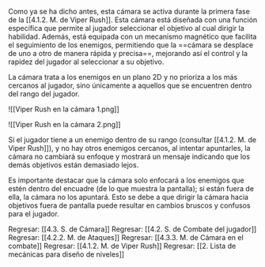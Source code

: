 
Como ya se ha dicho antes, esta cámara se activa durante la primera fase de la [[4.1.2. M. de Viper Rush]]. Esta cámara está diseñada con una función específica que permite al jugador seleccionar el objetivo al cual dirigir la habilidad. Además, está equipada con un mecanismo magnético que facilita el seguimiento de los enemigos, permitiendo que la ==cámara se desplace de uno a otro de manera rápida y precisa==, mejorando así el control y la rapidez del jugador al seleccionar a su objetivo.

La cámara trata a los enemigos en un plano 2D y no prioriza a los más cercanos al jugador, sino únicamente a aquellos que se encuentren dentro del rango del jugador.

![[Viper Rush en la cámara 1.png]]

![[Viper Rush en la cámara 2.png]]

Si el jugador tiene a un enemigo dentro de su rango (consultar [[4.1.2. M. de Viper Rush]]), y no hay otros enemigos cercanos, al intentar apuntarles, la cámara no cambiará su enfoque y mostrará un mensaje indicando que los demás objetivos están demasiado lejos.

Es importante destacar que la cámara solo enfocará a los enemigos que estén dentro del encuadre (de lo que muestra la pantalla); si están fuera de ella, la cámara no los apuntará. Esto se debe a que dirigir la cámara hacia objetivos fuera de pantalla puede resultar en cambios bruscos y confusos para el jugador.


Regresar: [[4.3. S. de Cámara]]
Regresar: [[4.2. S. de Combate del jugador]]
Regresar: [[4.2.2. M. de Ataques]]
Regresar: [[4.3.3. M. de Cámara en el combate]]
Regresar: [[4.1.2. M. de Viper Rush]]
Regresar: [[2. Lista de mecánicas para diseño de niveles]]